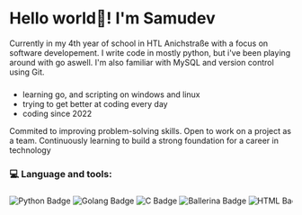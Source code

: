 <h1 align="left"> Hello world👋! I'm Samudev</h1>
Currently in my 4th year of school in HTL Anichstraße with a focus on software developement. I write code in mostly python, but i've been playing around with go aswell. I'm also familiar with MySQL and version control using Git.

###

- learning go, and scripting on windows and linux  
- trying to get better at coding every day  
- coding since 2022

Commited to improving problem-solving skills. Open to work on a project as a team. Continuously learning to build a strong foundation for a career in technology

###

<h3 align="left">💻  Language and tools:</h3>

###

<p align="left" style="white-space: nowrap; overflow-x: auto;">
  <img src="https://img.shields.io/badge/Python-3776AB?logo=python&logoColor=white&style=for-the-badge" alt="Python Badge" />
  <img src="https://img.shields.io/badge/Golang-00ADD8?logo=go&logoColor=white&style=for-the-badge" alt="Golang Badge" />
  <img src="https://img.shields.io/badge/C-A8B9CC?logo=c&logoColor=white&style=for-the-badge" alt="C Badge" />
  <img src="https://img.shields.io/badge/Ballerina-52C3C2?logo=ballerina&logoColor=white&style=for-the-badge" alt="Ballerina Badge" />
  <img src="https://img.shields.io/badge/HTML5-E34F26?logo=html5&logoColor=white&style=for-the-badge" alt="HTML Badge" />
  <img src="https://img.shields.io/badge/CSS3-1572B6?logo=css3&logoColor=white&style=for-the-badge" alt="CSS Badge" />
  <img src="https://img.shields.io/badge/Markdown-000000?logo=markdown&logoColor=white&style=for-the-badge" alt="Markdown Badge" />
  <img src="https://img.shields.io/badge/VHDL-A00732?logo=vhdl&logoColor=white&style=for-the-badge" alt="VHDL Badge" />
  <img src="https://img.shields.io/badge/Flask-000000?logo=flask&logoColor=white&style=for-the-badge" alt="Flask Badge" />
  <img src="https://img.shields.io/badge/MySQL-4479A1?logo=mysql&logoColor=white&style=for-the-badge" alt="MySQL Badge" />
  <img src="https://img.shields.io/badge/Git-F05032?logo=git&logoColor=white&style=for-the-badge" alt="Git Badge" />
  <img src="https://img.shields.io/badge/Arduino-00979D?logo=arduino&logoColor=white&style=for-the-badge" alt="Arduino Badge" />
  <img src="https://img.shields.io/badge/Neovim-57A143?logo=neovim&logoColor=white&style=for-the-badge" alt="Neovim Badge" />
  <img src="https://img.shields.io/badge/Tmux-1BB91F?logo=tmux&logoColor=white&style=for-the-badge" alt="Tmux Badge" />
  <img src="https://img.shields.io/badge/VSCode-007ACC?logo=visual-studio-code&logoColor=white&style=for-the-badge" alt="VS Code Badge" />
  <img src="https://img.shields.io/badge/Quartus-0078D7?logo=quartus&logoColor=white&style=for-the-badge" alt="Quartus Badge" />
  <img src="https://img.shields.io/badge/OpenAI-412991?logo=openai&logoColor=white&style=for-the-badge" alt="OpenAI Badge" />
  <img src="https://img.shields.io/badge/Cloudflare-F38020?logo=cloudflare&logoColor=white&style=for-the-badge" alt="Cloudflare Badge" />
  <img src="https://img.shields.io/badge/Tailscale-0046FF?logo=tailscale&logoColor=white&style=for-the-badge" alt="Tailscale Badge" />
  <img src="https://img.shields.io/badge/Notion-000000?logo=notion&logoColor=white&style=for-the-badge" alt="Notion Badge" />
  <img src="https://img.shields.io/badge/Arch%20Linux-1793D1?logo=arch-linux&logoColor=white&style=for-the-badge" alt="Arch Linux Badge" />
  <img src="https://img.shields.io/badge/Windows-0078D6?logo=windows&logoColor=white&style=for-the-badge" alt="Windows Badge" />
</p>
